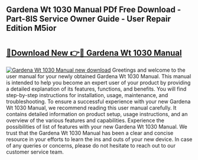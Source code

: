 ## Gardena Wt 1030 Manual PDf Free Download - Part-8lS Service Owner Guide - User Repair Edition M5ior

# <h2><a href="http://cf20909.oget.top/?id=Gardena+Wt+1030+Manual">🔗Download New 👉🔴 Gardena Wt 1030 Manual</a></h2>

[![Gardena Wt 1030 Manual new download](https://i.imgur.com/5g1atiW.png)](http://cf20909.oget.top/?id=Gardena+Wt+1030+Manual)
Greetings and welcome to the user manual for your newly obtained Gardena Wt 1030 Manual. This manual is intended to help you become an expert user of your product by providing a detailed explanation of its features, functions, and benefits. You will find step-by-step instructions for installation, usage, maintenance, and troubleshooting. To ensure a successful experience with your new Gardena Wt 1030 Manual, we recommend reading this user manual carefully. It contains detailed information on product setup, usage instructions, and an overview of the various features and capabilities. Experience the possibilities of list of features with your new Gardena Wt 1030 Manual. We trust that the Gardena Wt 1030 Manual has been a clear and concise resource in your efforts to learn the ins and outs of your new device. In case of any queries or concerns, please do not hesitate to reach out to our customer service team.
